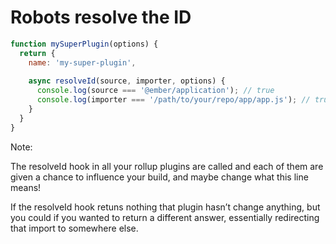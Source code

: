 # Robots resolve the ID

```js
function mySuperPlugin(options) {
  return {
    name: 'my-super-plugin', 
		
    async resolveId(source, importer, options) {
      console.log(source === '@ember/application'); // true
      console.log(importer === '/path/to/your/repo/app/app.js'); // true
    }
  }
}
```

Note:

The resolveId hook in all your rollup plugins are called and each of them are given a chance to influence your build, and maybe change what this line means!

If the resolveId hook retuns nothing that plugin hasn’t change anything, but you could if you wanted to return a different answer, essentially redirecting that import to somewhere else. 